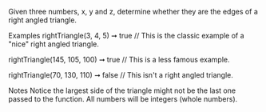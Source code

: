 Given three numbers, x, y and z, determine whether they are the edges of a right angled triangle.

Examples
rightTriangle(3, 4, 5) ➞ true
// This is the classic example of a "nice" right angled triangle.

rightTriangle(145, 105, 100) ➞ true
// This is a less famous example.

rightTriangle(70, 130, 110) ➞ false
// This isn't a right angled triangle.

Notes
Notice the largest side of the triangle might not be the last one passed to the function.
All numbers will be integers (whole numbers).